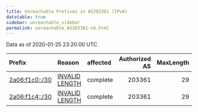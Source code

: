 ```yaml
---
title: Unreachable Prefixes in AS203361 (IPv6)
datatable: true
sidebar: unreachable_sidebar
permalink: unreachable_AS203361-v6.html
---
```


Data as of 2020-01-25 23:20:00 UTC


<div class="datatable-begin"></div>

| Prefix                                                 | Reason                                                                                                    | affected   |   Authorized AS |   MaxLength | Anchor                                         |   unreachable /48s |
|:-------------------------------------------------------|:----------------------------------------------------------------------------------------------------------|:-----------|----------------:|------------:|:-----------------------------------------------|-------------------:|
| [2a06:f1c0::/30](https://stat.ripe.net/2a06:f1c0::/30) | [INVALID LENGTH](https://rpki-validator.ripe.net/announcement-preview?asn=AS203361&prefix=2a06:f1c0::/30) | complete   |          203361 |          29 | [RIPE](unreachable_RIPE_NCC_RPKI_Root-v6.html) |             262144 |
| [2a06:f1c4::/30](https://stat.ripe.net/2a06:f1c4::/30) | [INVALID LENGTH](https://rpki-validator.ripe.net/announcement-preview?asn=AS203361&prefix=2a06:f1c4::/30) | complete   |          203361 |          29 | [RIPE](unreachable_RIPE_NCC_RPKI_Root-v6.html) |             262144 |

<div class="datatable-end"></div>
